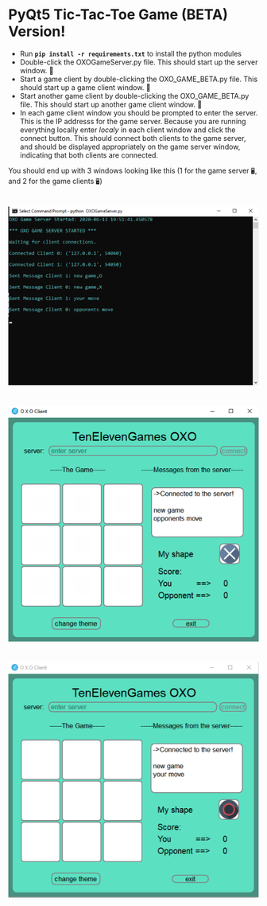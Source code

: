 # PyQt5 Tic-Tac-Toe Game (BETA) Version! 

* Run **`pip install -r requirements.txt`** to install the python modules
* Double-click the OXOGameServer.py file. This should start up the server window. 🚀 
* Start a game client by double-clicking the OXO_GAME_BETA.py file. This should start up a game client window. 🚀 
* Start another game client by double-clicking the OXO_GAME_BETA.py file. This should start up another game client window. 🚀 
* In each game client window you should be prompted to enter the server. This is the IP addresss for the game server. Because you are running everything locally enter *localy* in each client window and click the connect button. This should connect both clients to the game server, and should be displayed appropriately on the game server window, indicating that both clients are connected.

You should end up with 3 windows looking like this (1 for the game server `🖥`, and 2 for the game clients `🖥️`)


# 
![GameSever](/ScreenShots/game_server.png)

# 
![ClientWindow](ScreenShots/X.png)

# 
![ClientWindow](ScreenShots/O.png)






